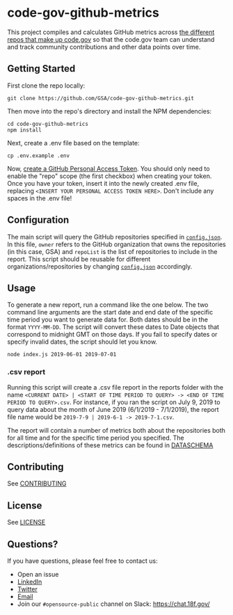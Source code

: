 # code-gov-github-metrics
This project compiles and calculates GitHub metrics across [the different repos that make up code.gov](https://github.com/GSA/code-gov) so that the code.gov team can understand and track community contributions and other data points over time.

## Getting Started
First clone the repo locally:

```
git clone https://github.com/GSA/code-gov-github-metrics.git
```

Then move into the repo's directory and install the NPM dependencies:

```
cd code-gov-github-metrics
npm install
```

Next, create a .env file based on the template:

```
cp .env.example .env
```

Now, [create a GitHub Personal Access Token](https://help.github.com/en/articles/creating-a-personal-access-token-for-the-command-line#creating-a-token). You should only need to enable the "repo" scope (the first checkbox) when creating your token. Once you have your token, insert it into the newly created .env file, replacing `<INSERT YOUR PERSONAL ACCESS TOKEN HERE>`. Don't include any spaces in the .env file!

## Configuration

The main script will query the GitHub repositories specified in [`config.json`](https://github.com/GSA/code-gov-github-metrics/blob/master/config.json). In this file, `owner` refers to the GitHub organization that owns the repositories (in this case, GSA) and `repoList` is the list of repositories to include in the report. This script should be reusable for different organizations/repositories by changing [`config.json`](https://github.com/GSA/code-gov-github-metrics/blob/master/config.json) accordingly. 

## Usage

To generate a new report, run a command like the one below. The two command line arguments are the start date and end date of the specific time period you want to generate data for. Both dates should be in the format `YYYY-MM-DD`. The script will convert these dates to Date objects that correspond to midnight GMT on those days. If you fail to specify dates or specify invalid dates, the script should let you know.

```
node index.js 2019-06-01 2019-07-01
```

### .csv report

Running this script will create a .csv file report in the reports folder with the name `<CURRENT DATE> | <START OF TIME PERIOD TO QUERY> -> <END OF TIME PERIOD TO QUERY>.csv`. For instance, if you ran the script on July 9, 2019 to query data about the month of June 2019 (6/1/2019 - 7/1/2019), the report file name would be `2019-7-9 | 2019-6-1 -> 2019-7-1.csv`.

The report will contain a number of metrics both about the repositories both for all time and for the specific time period you specified. The descriptions/definitions of these metrics can be found in [DATASCHEMA](https://github.com/GSA/code-gov-github-metrics/blob/master/DATASCHEMA.md)

## Contributing

See [CONTRIBUTING](https://github.com/GSA/code-gov-github-metrics/blob/master/CONTRIBUTING.md)

## License

See [LICENSE](https://github.com/GSA/code-gov-github-metrics/blob/master/LICENSE.md)

## Questions?
If you have questions, please feel free to contact us:  
* Open an issue
* [LinkedIn](https://www.linkedin.com/company/code-gov/)  
* [Twitter](https://twitter.com/@CodeDotGov)  
* [Email](mailto:code@gsa.gov)
* Join our `#opensource-public` channel on Slack: https://chat.18f.gov/
